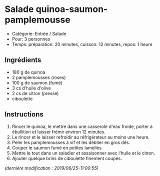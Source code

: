 # Salade quinoa-saumon-pamplemousse

* Catégorie: Entrée / Salade
* Pour: 3 personnes
* Temps: préparation: 20 minutes, cuisson: 12 minutes, repos: 1 heure

## Ingrédients
* 180 g de quinoa
* 2 pamplemousses (roses)
* 100 g de saumon (fumé)
* 3 cs d'huile d'olive
* 2 cs de citron (pressé)
* ciboulette

## Instructions
1. Rincer le quinoa, le mettre dans une casserole d'eau froide, porter à ébullition et laisser frémir environ 12 minutes.
1. Le rincer et le laisser refroidir au réfrigérateur au moins une heure.
1. Peler les pamplemousses à vif et les débiter en gros dés.
1. Couper le saumon fumé en petites lamelles.
1. Mettre le tout dans un saladier et assaisonner avec l'huile et le citron.
1. Ajouter quelque brins de ciboulette finement coupés.

_(dernière modification : 2019/06/25-11:00:55)_
